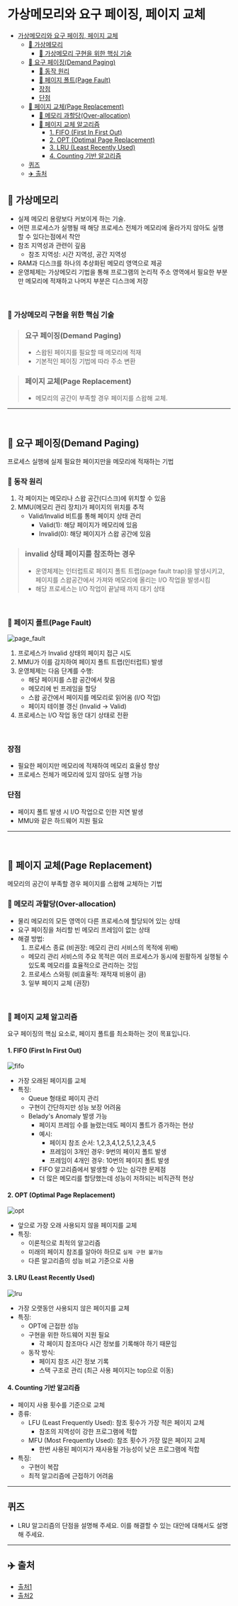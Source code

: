 # 가상메모리와 요구 페이징, 페이지 교체

- [가상메모리와 요구 페이징, 페이지 교체](#가상메모리와-요구-페이징-페이지-교체)
  - [🔗 가상메모리](#-가상메모리)
    - [🚀 가상메모리 구현을 위한 핵심 기술](#-가상메모리-구현을-위한-핵심-기술)
  - [🔗 요구 페이징(Demand Paging)](#-요구-페이징demand-paging)
    - [🚀 동작 원리](#-동작-원리)
    - [🌱 페이지 폴트(Page Fault)](#-페이지-폴트page-fault)
    - [장점](#장점)
    - [단점](#단점)
  - [🔗 페이지 교체(Page Replacement)](#-페이지-교체page-replacement)
    - [🚀 메모리 과할당(Over-allocation)](#-메모리-과할당over-allocation)
    - [🌱 페이지 교체 알고리즘](#-페이지-교체-알고리즘)
      - [1. FIFO (First In First Out)](#1-fifo-first-in-first-out)
      - [2. OPT (Optimal Page Replacement)](#2-opt-optimal-page-replacement)
      - [3. LRU (Least Recently Used)](#3-lru-least-recently-used)
      - [4. Counting 기반 알고리즘](#4-counting-기반-알고리즘)
  - [퀴즈](#퀴즈)
  - [✈️ 출처](#️-출처)


## 🔗 가상메모리

- 실제 메모리 용량보다 커보이게 하는 기술.
- 어떤 프로세스가 실행될 때 해당 프로세스 전체가 메모리에 올라가지 않아도 실행 할 수 있다는점에서 착안
- 참조 지역성과 관련이 깊음
  - 참조 지역성: 시간 지역성, 공간 지역성
- RAM과 디스크를 하나의 추상화된 메모리 영역으로 제공
- 운영체제는 가상메모리 기법을 통해 프로그램의 논리적 주소 영역에서 필요한 부분만 메모리에 적재하고 나머지 부분은 디스크에 저장

<br/>

### 🚀 가상메모리 구현을 위한 핵심 기술

> ### 요구 페이징(Demand Paging)
>
> - 스왑된 페이지를 필요할 때 메모리에 적재
> - 기본적인 페이징 기법에 따라 주소 변환

> ### 페이지 교체(Page Replacement)
>
> - 메모리의 공간이 부족할 경우 페이지를 스왑해 교체.

---

<br/>

## 🔗 요구 페이징(Demand Paging)

프로세스 실행에 실제 필요한 페이지만을 메모리에 적재하는 기법

### 🚀 동작 원리

1. 각 페이지는 메모리나 스왑 공간(디스크)에 위치할 수 있음
2. MMU(메모리 관리 장치)가 페이지의 위치를 추적
   - Valid/Invalid 비트를 통해 페이지 상태 관리
     - Valid(1): 해당 페이지가 메모리에 있음
     - Invalid(0): 해당 페이지가 스왑 공간에 있음

> ### invalid 상태 페이지를 참조하는 경우
>
> - 운영체제는 인터럽트로 페이지 폴트 트랩(page fault trap)을 발생시키고, 페이지를 스왑공간에서 가져와 메모리에 올리는 I/O 작업을 발생시킴
> - 해당 프로세스는 I/O 작업이 끝날때 까지 대기 상태

<br/>

### 🌱 페이지 폴트(Page Fault)

![page_fault](./img/12_virtual_memory_and_demand_paging/page_fault.png)

1. 프로세스가 Invalid 상태의 페이지 접근 시도
2. MMU가 이를 감지하여 페이지 폴트 트랩(인터럽트) 발생
3. 운영체제는 다음 단계를 수행:
   - 해당 페이지를 스왑 공간에서 찾음
   - 메모리에 빈 프레임을 할당
   - 스왑 공간에서 페이지를 메모리로 읽어옴 (I/O 작업)
   - 페이지 테이블 갱신 (Invalid → Valid)
4. 프로세스는 I/O 작업 동안 대기 상태로 전환

<br/>

### 장점

- 필요한 페이지만 메모리에 적재하여 메모리 효율성 향상
- 프로세스 전체가 메모리에 있지 않아도 실행 가능

### 단점

- 페이지 폴트 발생 시 I/O 작업으로 인한 지연 발생
- MMU와 같은 하드웨어 지원 필요

---

<br/>

## 🔗 페이지 교체(Page Replacement)

메모리의 공간이 부족할 경우 페이지를 스왑해 교체하는 기법

### 🚀 메모리 과할당(Over-allocation)

- 물리 메모리의 모든 영역이 다른 프로세스에 할당되어 있는 상태
- 요구 페이징을 처리할 빈 메모리 프레임이 없는 상태
- 해결 방법:
  1. 프로세스 종료 (비권장: 메모리 관리 서비스의 목적에 위배)
  - 메모리 관리 서비스의 주요 목적은 여러 프로세스가 동시에 원활하게 실행될 수 있도록 메모리를 효율적으로 관리하는 것임
  2. 프로세스 스와핑 (비효율적: 재적재 비용이 큼)
  3. 일부 페이지 교체 (권장)

<br/>

### 🌱 페이지 교체 알고리즘

요구 페이징의 핵심 요소로, 페이지 폴트를 최소화하는 것이 목표입니다.

#### 1. FIFO (First In First Out)

![fifo](./img/12_virtual_memory_and_demand_paging/fifo.png)

- 가장 오래된 페이지를 교체
- 특징:
  - Queue 형태로 페이지 관리
  - 구현이 간단하지만 성능 보장 어려움
  - Belady's Anomaly 발생 가능
    - 페이지 프레임 수를 늘렸는데도 페이지 폴트가 증가하는 현상
    - 예시:
      - 페이지 참조 순서: 1,2,3,4,1,2,5,1,2,3,4,5
      - 프레임이 3개인 경우: 9번의 페이지 폴트 발생
      - 프레임이 4개인 경우: 10번의 페이지 폴트 발생
    - FIFO 알고리즘에서 발생할 수 있는 심각한 문제점
    - 더 많은 메모리를 할당했는데 성능이 저하되는 비직관적 현상

#### 2. OPT (Optimal Page Replacement)

![opt](./img/12_virtual_memory_and_demand_paging/opt.png)

- 앞으로 가장 오래 사용되지 않을 페이지를 교체
- 특징:
  - 이론적으로 최적의 알고리즘
  - 미래의 페이지 참조를 알아야 하므로 `실제 구현 불가능`
  - 다른 알고리즘의 성능 비교 기준으로 사용

#### 3. LRU (Least Recently Used)

![lru](./img/12_virtual_memory_and_demand_paging/lru.png)

- 가장 오랫동안 사용되지 않은 페이지를 교체
- 특징:
  - OPT에 근접한 성능
  - 구현을 위한 하드웨어 지원 필요
    - 각 페이지 참조마다 시간 정보를 기록해야 하기 때문임
  - 동작 방식:
    - 페이지 참조 시간 정보 기록
    - 스택 구조로 관리 (최근 사용 페이지는 top으로 이동)

#### 4. Counting 기반 알고리즘

- 페이지 사용 횟수를 기준으로 교체
- 종류:
  - LFU (Least Frequently Used): 참조 횟수가 가장 적은 페이지 교체
    - 참조의 지역성이 강한 프로그램에 적합
  - MFU (Most Frequently Used): 참조 횟수가 가장 많은 페이지 교체
    - 한번 사용된 페이지가 재사용될 가능성이 낮은 프로그램에 적합
- 특징:
  - 구현이 복잡
  - 최적 알고리즘에 근접하기 어려움

---

## 퀴즈

- LRU 알고리즘의 단점을 설명해 주세요. 이를 해결할 수 있는 대안에 대해서도 설명해 주세요.

---

## ✈️ 출처

- [출처1](https://github.com/devSquad-study/2023-CS-Study/blob/main/OS/os_virtual_memory_and_demand_paging.md)
- [출처2](https://gyoogle.dev/blog/computer-science/operating-system/Page%20Replacement%20Algorithm.html)
